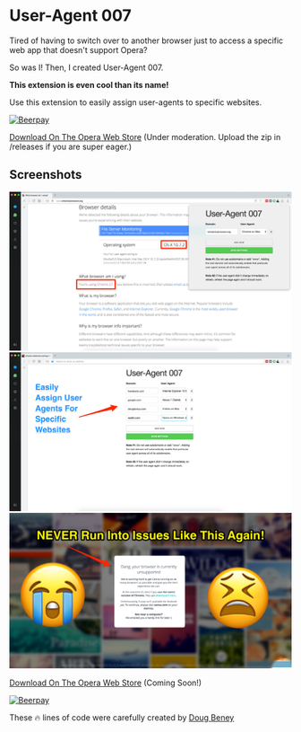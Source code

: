 # User-Agent 007

Tired of having to switch over to another browser just to access a specific web app that doesn't support Opera?

So was I! Then, I created User-Agent 007.

**This extension is even cool than its name!**

Use this extension to easily assign user-agents to specific websites.

[![Beerpay](https://beerpay.io/DougBeney/User-Agent-007-Opera-Extension/badge.svg)](https://beerpay.io/DougBeney/User-Agent-007-Opera-Extension)

[Download On The Opera Web Store](#) (Under moderation. Upload the zip in /releases if you are super eager.)

## Screenshots

![Screenshot 1](screenshots/screen_1.png)
![Screenshot 2](screenshots/screen_2.png)
![Screenshot 3](screenshots/screen_3.png)

[Download On The Opera Web Store](#) (Coming Soon!)

[![Beerpay](https://beerpay.io/DougBeney/User-Agent-007-Opera-Extension/badge.svg)](https://beerpay.io/DougBeney/User-Agent-007-Opera-Extension)

These 🔥 lines of code were carefully created by [Doug Beney](https://dougbeney.com/)
